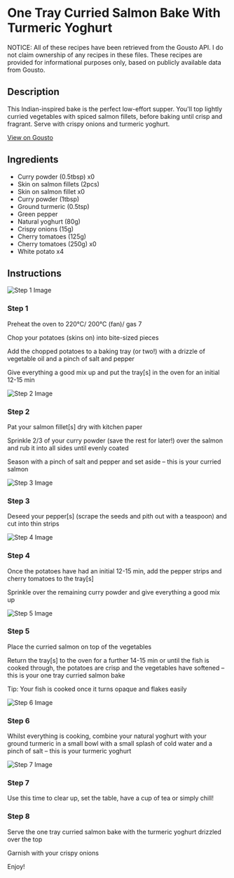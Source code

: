 # One Tray Curried Salmon Bake With Turmeric Yoghurt

NOTICE: All of these recipes have been retrieved from the Gousto API. I do not claim ownership of any recipes in these files. These recipes are provided for informational purposes only, based on publicly available data from Gousto.

## Description

This Indian-inspired bake is the perfect low-effort supper. You'll top lightly curried vegetables with spiced salmon fillets, before baking until crisp and fragrant. Serve with crispy onions and turmeric yoghurt. 

[View on Gousto](https://www.gousto.co.uk/recipes/cookbook/curried-salmon-tray-bake-with-turmeric-yoghurt)

## Ingredients

- Curry powder (0.5tbsp) x0
- Skin on salmon fillets (2pcs)
- Skin on salmon fillet x0
- Curry powder (1tbsp)
- Ground turmeric (0.5tsp)
- Green pepper
- Natural yoghurt (80g)
- Crispy onions (15g)
- Cherry tomatoes (125g)
- Cherry tomatoes (250g) x0
- White potato x4

## Instructions

![Step 1 Image](https://production-media.gousto.co.uk/cms/recipe-step-image/step-1-1627383702033-x200.jpg)

### Step 1

Preheat the oven to 220°C/ 200°C (fan)/ gas 7

Chop your potatoes (skins on) into bite-sized pieces

Add the chopped potatoes to a baking tray (or two!) with a drizzle of vegetable oil and a pinch of salt and pepper

Give everything a good mix up and put the tray[s] in the oven for an initial 12-15 min

![Step 2 Image](https://production-media.gousto.co.uk/cms/recipe-step-image/step-2-1627383707534-x200.jpg)

### Step 2

Pat your salmon fillet[s] dry with kitchen paper

Sprinkle 2/3 of your curry powder (save the rest for later!) over the salmon and rub it into all sides until evenly coated

Season with a pinch of salt and pepper and set aside – this is your curried salmon

![Step 3 Image](https://production-media.gousto.co.uk/cms/recipe-step-image/Step-3-1627383713646-x200.jpg)

### Step 3

Deseed your pepper[s] (scrape the seeds and pith out with a teaspoon) and cut into thin strips

![Step 4 Image](https://production-media.gousto.co.uk/cms/recipe-step-image/step-4-1627383722177-x200.jpg)

### Step 4

Once the potatoes have had an initial 12-15 min, add the pepper strips and cherry tomatoes to the tray[s]

Sprinkle over the remaining curry powder and give everything a good mix up

![Step 5 Image](https://production-media.gousto.co.uk/cms/recipe-step-image/step-5-1627383727984-x200.jpg)

### Step 5

Place the curried salmon on top of the vegetables

Return the tray[s] to the oven for a further 14-15 min or until the fish is cooked through, the potatoes are crisp and the vegetables have softened – this is your one tray curried salmon bake

Tip: Your fish is cooked once it turns opaque and flakes easily

![Step 6 Image](https://production-media.gousto.co.uk/cms/recipe-step-image/Step-6-1641395592044-x200.jpg)

### Step 6

Whilst everything is cooking, combine your natural yoghurt with your ground turmeric in a small bowl with a small splash of cold water and a pinch of salt – this is your turmeric yoghurt

![Step 7 Image](https://production-media.gousto.co.uk/cms/recipe-step-image/Step-7-1627393624593-x200.jpg)

### Step 7

Use this time to clear up, set the table, have a cup of tea or simply chill!

### Step 8

Serve the one tray curried salmon bake with the turmeric yoghurt drizzled over the top

Garnish with your crispy onions

Enjoy!

